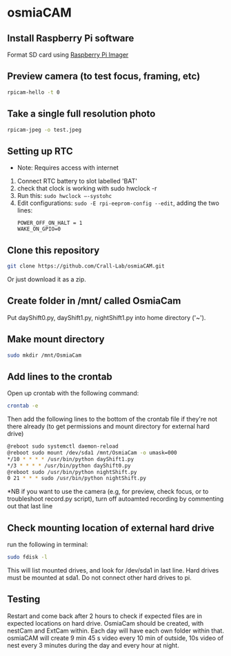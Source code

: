 # osmiaCAM

## Install Raspberry Pi software
Format SD card using [Raspberry Pi Imager](https://www.raspberrypi.com/software/)

## Preview camera (to test focus, framing, etc)
```bash
rpicam-hello -t 0
```

## Take a single full resolution photo
```bash
rpicam-jpeg -o test.jpeg
```

## Setting up RTC
* Note: Requires access with internet
1. Connect RTC battery to slot labelled 'BAT'
2. check that clock is working with sudo hwclock -r
3. Run this: ```sudo hwclock —-systohc```
4. Edit configurations: ```sudo -E rpi-eeprom-config --edit```, adding the two lines:
   ```
   POWER_OFF_ON_HALT = 1
   WAKE_ON_GPIO=0
   ```

## Clone this repository
```bash
git clone https://github.com/Crall-Lab/osmiaCAM.git
```
Or just download it as a zip.

## Create folder in /mnt/ called OsmiaCam
Put dayShift0.py, dayShift1.py, nightShift1.py into home directory ('~').

## Make mount directory
```bash
sudo mkdir /mnt/OsmiaCam
```

## Add lines to the crontab
Open up crontab with the following command:
```bash
crontab -e
```
Then add the following lines to the bottom of the crontab file if they're not there already (to get permissions and mount directory for external hard drive)

```bash
@reboot sudo systemctl daemon-reload
@reboot sudo mount /dev/sda1 /mnt/OsmiaCam -o umask=000
*/10 * * * * /usr/bin/python dayShift1.py
*/3 * * * * /usr/bin/python dayShift0.py
@reboot sudo /usr/bin/python nightShift.py
0 21 * * * sudo /usr/bin/python nightShift.py
```
*NB if you want to use the camera (e.g, for preview, check focus, or to troubleshoot record.py script), turn off autoamted recording by commenting out that last line

## Check mounting location of external hard drive
run the following in terminal:
```bash
sudo fdisk -l
```
This will list mounted drives, and look for /dev/sda1 in last line.
Hard drives must be mounted at sda1. Do not connect other hard drives to pi.

## Testing
Restart and come back after 2 hours to check if expected files are in expected locations on hard drive. OsmiaCam should be created, with nestCam and ExtCam within. Each day will have each own folder within that. osmiaCAM will create 9 min 45 s video every 10 min of outside, 10s video of nest every 3 minutes during the day and every hour at night.
